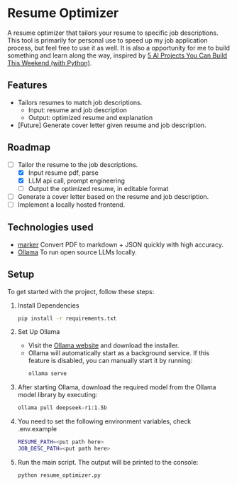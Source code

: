 # Resume Optimizer

A resume optimizer that tailors your resume to specific job descriptions. 
This tool is primarily for personal use to speed up my job application process, 
but feel free to use it as well. 
It is also a opportunity for me to build something and learn along the way, inspired by 
[5 AI Projects You Can Build This Weekend (with Python)](https://medium.com/towards-data-science/5-ai-projects-you-can-build-this-weekend-with-python-c57724e9c461).

## Features

- Tailors resumes to match job descriptions.
  - Input: resume and job description
  - Output: optimized resume and explanation
- [Future] Generate cover letter given resume and job description.

## Roadmap

- [ ] Tailor the resume to the job descriptions.
  - [x] Input resume pdf, parse
  - [x] LLM api call, prompt engineering 
  - [ ] Output the optimized resume, in editable format
- [ ] Generate a cover letter based on the resume and job description.
- [ ] Implement a locally hosted frontend.

## Technologies used

- [marker](https://github.com/VikParuchuri/marker) Convert PDF to markdown + JSON quickly with high accuracy.
- [Ollama](https://ollama.com/) To run open source LLMs locally.


## Setup

To get started with the project, follow these steps:

1. Install Dependencies
   ```bash
   pip install -r requirements.txt
   ```

2. Set Up Ollama
   - Visit the [Ollama website](https://ollama.com) and download the installer.
   - Ollama will automatically start as a background service. If this feature is disabled, you can manually start it by running:
     ```bash
     ollama serve
     ```

3. After starting Ollama, download the required model from the Ollama model library by executing:
   ```bash
   ollama pull deepseek-r1:1.5b
   ```

4. You need to set the following environment variables, check .env.example
   ```bash
   RESUME_PATH=<put path here>
   JOB_DESC_PATH=<put path here>
   ```

5. Run the main script. The output will be printed to the console:
   ```bash
   python resume_optimizer.py
   ```
